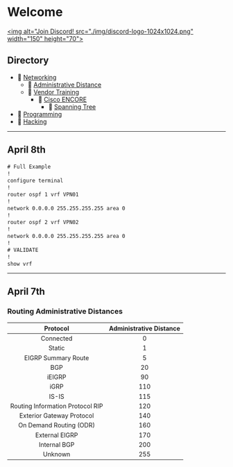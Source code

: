 # Welcome

<a href ="https://discord.gg/GN4tyGZtfP"><img alt="Join Discord! src="./img/discord-logo-1024x1024.png" width="150" height="70"></a>

## Directory

* 📁 [Networking](./#)
    + 📂 [Administrative Distance](./networking/admin-distances.md)
    + 📂 [Vendor Training](./vendor-training/README.md)
        -  📂 [Cisco ENCORE](./vendor-training/safari/safari_ENCOR_350-401/README.md)
            * 📂 [Spanning Tree](./vendor-training/safari/safari_ENCOR_350-401/L3_spanning-tree.md)
* 📁 [Programming](./#)
* 📁 [Hacking](./#)

---

## April 8th

```
# Full Example
!
configure terminal
!
router ospf 1 vrf VPN01
!
network 0.0.0.0 255.255.255.255 area 0
!
router ospf 2 vrf VPN02
!
network 0.0.0.0 255.255.255.255 area 0
!
# VALIDATE
!
show vrf
```

---

## April 7th

### Routing Administrative Distances

| Protocol | Administrative Distance |
|:--------:|:-----------------------:|
|Connected|0|
|Static|1|
|EIGRP Summary Route|5|
|BGP|20|
|iEIGRP|90|
|iGRP|110|
|IS-IS|115|
|Routing Information Protocol RIP|120|
|Exterior Gateway Protocol|140|
|On Demand Routing (ODR)|160|
|External EIGRP|170|
|Internal BGP|200|
|Unknown|255|
